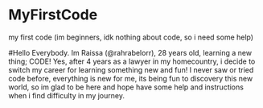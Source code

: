 # MyFirstCode
my first code (im beginners, idk nothing about code, so i need some help)

#Hello Everybody. Im Raissa (@rahrabelorr), 28 years old, learning a new thing; CODE! Yes, after 4 years as a lawyer in my homecountry, i decide to switch my career for learning something new and fun!
I never saw or tried code before, everything is new for me, its being fun to discovery this new world, so im glad to be here and hope have some help and instructions when i find difficulty in my journey.
